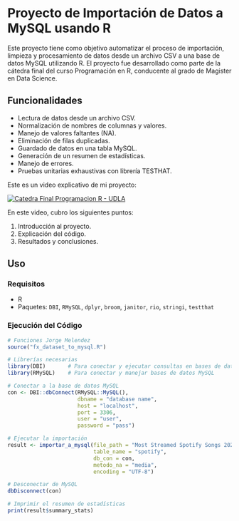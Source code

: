 # Proyecto de Importación de Datos a MySQL usando R

Este proyecto tiene como objetivo automatizar el proceso de importación, limpieza y procesamiento de datos desde un archivo CSV a una base de datos MySQL utilizando R. El proyecto fue desarrollado como parte de la cátedra final del curso Programación en R, conducente al grado de Magister en Data Science.

## Funcionalidades

- Lectura de datos desde un archivo CSV.
- Normalización de nombres de columnas y valores.
- Manejo de valores faltantes (NA).
- Eliminación de filas duplicadas.
- Guardado de datos en una tabla MySQL.
- Generación de un resumen de estadísticas.
- Manejo de errores.
- Pruebas unitarias exhaustivas con librería TESTHAT.

Este es un video explicativo de mi proyecto:

[![Catedra Final Programacion R - UDLA](https://img.youtube.com/vi/hrbf_opnc1Q/maxresdefault.jpg)](https://www.youtube.com/watch?v=hrbf_opnc1Q)

En este video, cubro los siguientes puntos:
1. Introducción al proyecto.
2. Explicación del código.
3. Resultados y conclusiones.

## Uso

### Requisitos

- R
- Paquetes: `DBI`, `RMySQL`, `dplyr`, `broom`, `janitor`, `rio`, `stringi`, `testthat`

### Ejecución del Código

```r
# Funciones Jorge Melendez
source("fx_dataset_to_mysql.R")

# Librerías necesarias
library(DBI)       # Para conectar y ejecutar consultas en bases de datos
library(RMySQL)    # Para conectar y manejar bases de datos MySQL

# Conectar a la base de datos MySQL
con <- DBI::dbConnect(RMySQL::MySQL(),
                      dbname = "database name",
                      host = "localhost",
                      port = 3306,
                      user = "user",
                      password = "pass")

# Ejecutar la importación
result <- importar_a_mysql(file_path = "Most Streamed Spotify Songs 2024.csv",
                           table_name = "spotify",
                           db_con = con,
                           metodo_na = "media",
                           encoding = "UTF-8")

# Desconectar de MySQL
dbDisconnect(con)

# Imprimir el resumen de estadísticas
print(result$summary_stats)
